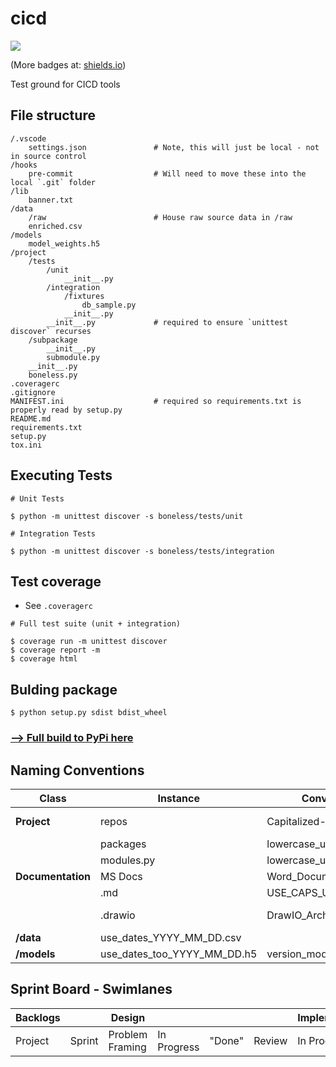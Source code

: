 # cicd

![](https://codebuild.us-east-2.amazonaws.com/badges?uuid=eyJlbmNyeXB0ZWREYXRhIjoiWmZFUU9ZS1NtM1JIdVFYOG0yejBucmFxR2JOYVN0YVZUcTBzSW9ZWjI1K2VCUk1mbXNWQ2NBdUZZWjBLclAxOGxnRnZBRUc4U1c4d0lJdkVreC83MXU0PSIsIml2UGFyYW1ldGVyU3BlYyI6ImR2endXajBObVptcWl3c28iLCJtYXRlcmlhbFNldFNlcmlhbCI6MX0%3D&branch=master)

(More badges at: [shields.io](shields.io))

Test ground for CICD tools

## File structure

```
/.vscode
    settings.json               # Note, this will just be local - not in source control
/hooks
    pre-commit                  # Will need to move these into the local `.git` folder
/lib
    banner.txt
/data
    /raw                        # House raw source data in /raw
    enriched.csv
/models
    model_weights.h5
/project
    /tests
        /unit
            __init__.py
        /integration
            /fixtures
                db_sample.py
            __init__.py
        __init__.py             # required to ensure `unittest discover` recurses
    /subpackage
        __init__.py
        submodule.py
    __init__.py
    boneless.py
.coveragerc
.gitignore
MANIFEST.ini                    # required so requirements.txt is properly read by setup.py
README.md
requirements.txt
setup.py
tox.ini
```

## Executing Tests

```
# Unit Tests

$ python -m unittest discover -s boneless/tests/unit
```

```
# Integration Tests

$ python -m unittest discover -s boneless/tests/integration
```

## Test coverage

* See `.coveragerc`

```
# Full test suite (unit + integration)

$ coverage run -m unittest discover
$ coverage report -m
$ coverage html
```

## Bulding package

```
$ python setup.py sdist bdist_wheel
```

### [--> Full build to PyPi here](https://github.com/ltskinner/software-engineering/blob/master/python/PYPI.md)

## Naming Conventions

| Class | Instance | Conventions --> | | |
|-|-|-|-|-|
| **Project** | repos | Capitalized-With-Hyphens | OrNoSpaces | Git-Repositories |
| | packages | lowercase_underscores |
| | modules.py | lowercase_underscore |
| **Documentation** | MS Docs | Word_Documents.docx | PDF_Docs.pdf | Visio.vsdx |
| | .md | USE_CAPS_UNDERSCORES.md |
| | .drawio | DrawIO_Architecture.drawio | Capitalized, '_' |
| **/data** | use_dates_YYYY_MM_DD.csv |
| **/models** | use_dates_too_YYYY_MM_DD.h5 | version_models_v1.h5 |

## Sprint Board - Swimlanes

| Backlogs | | Design | | | | Implementation | | | Testing | | | Deployed |
|-|-|-|-|-|-|-|-|-|-|-|-|-|
| Project | Sprint | Problem Framing | In Progress | "Done" | Review | In Progress | "Done" | Review | In Progress | "Done" | Review | Deployed |
